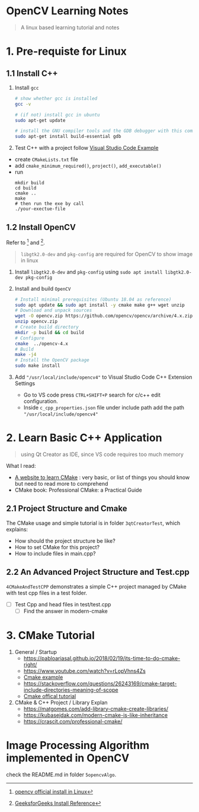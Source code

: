 OpenCV Learning Notes
===
> A linux based learning tutorial and notes
# 1. Pre-requiste for Linux
## 1.1 Install C++

1. Install `gcc`

    ```bash
    # show whether gcc is installed
    gcc -v

    # (if not) install gcc in ubuntu
    sudo apt-get update

    # install the GNU compiler tools and the GDB debugger with this command
    sudo apt-get install build-essential gdb
    ```

2. Test C++ with a project
follow [Visual Studio Code Example](https://code.visualstudio.com/docs/cpp/config-linux)
- create `CMakeLists.txt` file
- add `cmake_minimum_required()`, `project()`, `add_executable()`
- run
    ```shell
    mkdir build
    cd build
    cmake ..
    make
    # then run the exe by call
    ./your-exectue-file
    ```

## 1.2 Install OpenCV
Refer to [^1] and [^2].
> `libgtk2.0-dev` and `pkg-config` are required for OpenCV to show image in linux

1. Install `libgtk2.0-dev` and `pkg-config` using `sudo apt install libgtk2.0-dev pkg-config`
2. Install and build `OpenCV`

    ```bash
    # Install minimal prerequisites (Ubuntu 18.04 as reference)
    sudo apt update && sudo apt install -y cmake make g++ wget unzip
    # Download and unpack sources
    wget -O opencv.zip https://github.com/opencv/opencv/archive/4.x.zip
    unzip opencv.zip
    # Create build directory
    mkdir -p build && cd build
    # Configure
    cmake  ../opencv-4.x
    # Build
    make -j4
    # Install the OpenCV package
    sudo make install
    ```

3. Add `"/usr/local/include/opencv4"` to Visual Studio Code C++ Extension Settings
    - Go to VS code press `CTRL+SHIFT+P` search for c/c++ edit configuration.
    - Inside `c_cpp_properties.json` file under include path add the path `"/usr/local/include/opencv4"`

[^1]: [opencv official install in Linux](https://docs.opencv.org/4.x/d7/d9f/tutorial_linux_install.html)

[^2]: [GeeksforGeeks Install Reference](https://www.geeksforgeeks.org/how-to-install-opencv-in-c-on-linux/)

# 2. Learn Basic C++ Application
> using Qt Creator as IDE, since VS code requires too much memory

What I read:

- [A website to learn CMake](https://cliutils.gitlab.io/modern-cmake/) : very basic, or list of things you should know but need to read more to comprehend
- CMake book: Professional CMake: a Practical Guide

## 2.1 Project Structure and Cmake

The CMake usage and simple tutorial is in folder `3qtCreatorTest`, which explains:

- How should the project structure be like? 
- How to set CMake for this project? 
- How to include files in main.cpp?

## 2.2 An Advanced Project Structure and Test.cpp

`4CMakeAndTestCPP` demonstrates a simple C++ project managed by CMake with test cpp files in a test folder.

- [ ] Test Cpp and head files in test/test.cpp
  - [ ] Find the answer in modern-cmake

# 3. CMake Tutorial
1. General / Startup 
    - https://pabloariasal.github.io/2018/02/19/its-time-to-do-cmake-right/
    - https://www.youtube.com/watch?v=rLopVhns4Zs
    - [Cmake example](https://github.com/wangzhezhe/5MCST/tree/master/cmake_example)
    - https://stackoverflow.com/questions/26243169/cmake-target-include-directories-meaning-of-scope
    - [Cmake offical tutorial](https://cmake.org/cmake/help/latest/guide/tutorial/index.html)
2.  CMake & C++ Project / Library Explan
    - https://matgomes.com/add-library-cmake-create-libraries/
    - https://kubasejdak.com/modern-cmake-is-like-inheritance
    - https://crascit.com/professional-cmake/
    
# Image Processing Algorithm implemented in OpenCV

check the README.md in folder `5opencvAlgo`.
